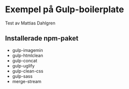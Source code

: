 # Exempel på Gulp-boilerplate
Test av Mattias Dahlgren

## Installerade npm-paket
* gulp-imagemin
* gulp-htmlclean
* gulp-concat
* gulp-uglify
* gulp-clean-css
* gulp-sass
* merge-stream